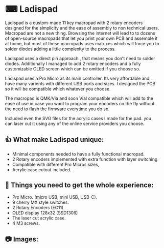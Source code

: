 # ⌨ Ladispad
Ladispad is a custom-made 11 key macropad with 2 rotary encoders designed for the simplicity and the ease of assembly to non technical users. 
Macropad are not a new thing. Browsing the internet will lead to to dozens of open-source macropads that let you print your own PCB and assemble it at home, but most of these macropads uses matrixes which will force you to solder diodes adding a little complexity to the process.

Ladispad uses a direct pin approach , that means you don't need to solder diodes. Additionally I managed to add 2 rotary encoders and a fully customizable OLED screen which can be omitted if you choose so.

Ladispad uses a Pro Micro as its main controller. Its very affordable and have many varients with different USB ports and sizes. I designed the PCB so it will be compatible which whatever you choose.

The macropad is QMK/Via and soon Vial compatible which will add to the ease of use in case you want to program your encoders on the fly without the need to flash the firmware everytime you do so.

Included even the SVG files for the acrylic cases I made for the pad. you can laser cut it using any of the online service providers you choose.

## 👍 What make Ladispad unique: 

- Minimal  components needed to have a fully functional macropad.
- 2 Rotary encoders implemented with extra function with layer switching.
- Compatible with different Pro Micros sizes,
- Acrylic case cutout included.

## 📃 Things you need to get the whole experience:

- Pro Micro. (micro USB, mini USB, USB-C).
- 9 cherry MX style switches.
- 2 Rotary Encoders (EC11)
- OLED display 128x32 (SSD1306)
- The laser cut acrylic case.
- 4 M3 screws.

## 📷 Images:
